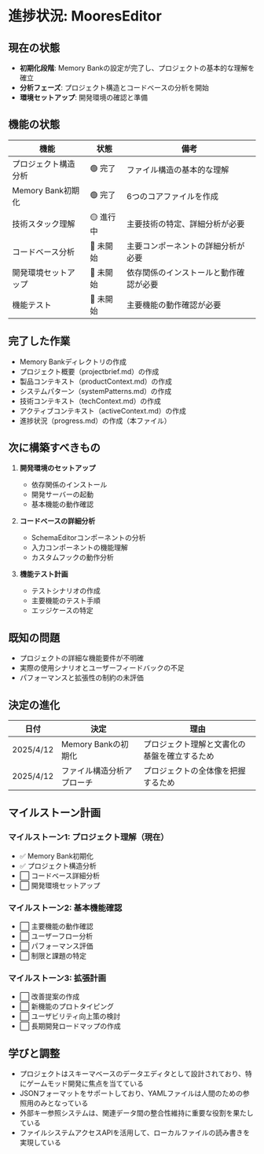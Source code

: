 # 進捗状況: MooresEditor

## 現在の状態
- **初期化段階**: Memory Bankの設定が完了し、プロジェクトの基本的な理解を確立
- **分析フェーズ**: プロジェクト構造とコードベースの分析を開始
- **環境セットアップ**: 開発環境の確認と準備

## 機能の状態

| 機能 | 状態 | 備考 |
|------|------|------|
| プロジェクト構造分析 | 🟢 完了 | ファイル構造の基本的な理解 |
| Memory Bank初期化 | 🟢 完了 | 6つのコアファイルを作成 |
| 技術スタック理解 | 🟡 進行中 | 主要技術の特定、詳細分析が必要 |
| コードベース分析 | 🔴 未開始 | 主要コンポーネントの詳細分析が必要 |
| 開発環境セットアップ | 🔴 未開始 | 依存関係のインストールと動作確認が必要 |
| 機能テスト | 🔴 未開始 | 主要機能の動作確認が必要 |

## 完了した作業
- Memory Bankディレクトリの作成
- プロジェクト概要（projectbrief.md）の作成
- 製品コンテキスト（productContext.md）の作成
- システムパターン（systemPatterns.md）の作成
- 技術コンテキスト（techContext.md）の作成
- アクティブコンテキスト（activeContext.md）の作成
- 進捗状況（progress.md）の作成（本ファイル）

## 次に構築すべきもの
1. **開発環境のセットアップ**
   - 依存関係のインストール
   - 開発サーバーの起動
   - 基本機能の動作確認

2. **コードベースの詳細分析**
   - SchemaEditorコンポーネントの分析
   - 入力コンポーネントの機能理解
   - カスタムフックの動作分析

3. **機能テスト計画**
   - テストシナリオの作成
   - 主要機能のテスト手順
   - エッジケースの特定

## 既知の問題
- プロジェクトの詳細な機能要件が不明確
- 実際の使用シナリオとユーザーフィードバックの不足
- パフォーマンスと拡張性の制約の未評価

## 決定の進化

| 日付 | 決定 | 理由 |
|------|------|------|
| 2025/4/12 | Memory Bankの初期化 | プロジェクト理解と文書化の基盤を確立するため |
| 2025/4/12 | ファイル構造分析アプローチ | プロジェクトの全体像を把握するため |

## マイルストーン計画

### マイルストーン1: プロジェクト理解（現在）
- ✅ Memory Bank初期化
- ✅ プロジェクト構造分析
- ⬜ コードベース詳細分析
- ⬜ 開発環境セットアップ

### マイルストーン2: 基本機能確認
- ⬜ 主要機能の動作確認
- ⬜ ユーザーフロー分析
- ⬜ パフォーマンス評価
- ⬜ 制限と課題の特定

### マイルストーン3: 拡張計画
- ⬜ 改善提案の作成
- ⬜ 新機能のプロトタイピング
- ⬜ ユーザビリティ向上策の検討
- ⬜ 長期開発ロードマップの作成

## 学びと調整
- プロジェクトはスキーマベースのデータエディタとして設計されており、特にゲームモッド開発に焦点を当てている
- JSONフォーマットをサポートしており、YAMLファイルは人間のための参照用のみとなっている
- 外部キー参照システムは、関連データ間の整合性維持に重要な役割を果たしている
- ファイルシステムアクセスAPIを活用して、ローカルファイルの読み書きを実現している